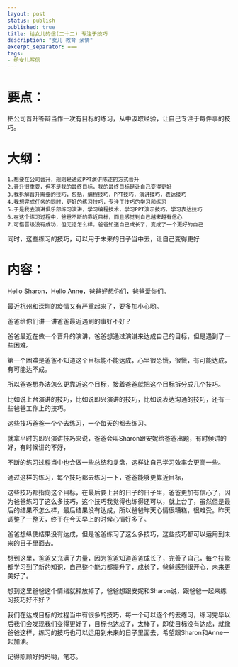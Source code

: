 ```yaml
---
layout: post
status: publish
published: true
title: 给女儿的信(二十二) 专注于技巧
description: "女儿 教育 亲情"
excerpt_separator: ===
tags:
- 给女儿写信
---
```



# 要点：

把公司晋升答辩当作一次有目标的练习，从中汲取经验，让自己专注于每件事的技巧。

# 大纲：

	1.想要在公司晋升，规则是通过PPT演讲陈述的方式晋升
	2.晋升很重要，但不是我的最终目标，我的最终目标是让自己变得更好
	3.我拆解晋升需要的技巧，包括，编程技巧，PPT技巧，演讲技巧，表达技巧
	4.我想完成任务的同时，更好的练习技巧，专注于技巧的学习和练习
	5.于是我去演讲俱乐部练习演讲，学习编程技术，学习PPT演示技巧，学习表达技巧
	6.在这个练习过程中，爸爸不断的靠近目标，而且感觉到自己越来越有信心
	7.可惜晋级没有成功，但无论怎么样，爸爸知道自己成长了，变成了一个更好的自己

同时，这些练习的技巧，可以用于未来的日子当中去，让自己变得更好

# 内容：

Hello Sharon，Hello Anne，爸爸好想你们，爸爸爱你们。

最近杭州和深圳的疫情又有严重起来了，要多加小心哟。

爸爸给你们讲一讲爸爸最近遇到的事好不好？

爸爸最近在做一个晋升的演讲，爸爸想通过演讲来达成自己的目标，但是遇到了一些困难。

第一个困难是爸爸不知道这个目标能不能达成，心里很恐慌，很慌，有可能达成，有可能达不成。

所以爸爸想办法怎么更靠近这个目标，接着爸爸就把这个目标拆分成几个技巧。

比如说上台演讲的技巧，比如说即兴演讲的技巧，比如说表达沟通的技巧，还有一些爸爸工作上的技巧。

这些技巧爸爸一个个去练习，一个每天的都去练习。

就拿平时的即兴演讲技巧来说，爸爸会叫Sharon跟安妮给爸爸出题，有时候讲的好，有时候讲的不好，

不断的练习过程当中也会做一些总结和复盘，这样让自己学习效率会更高一些。

通过这样的练习，每个技巧都去练习一下，爸爸能够更靠近目标，

这些技巧都指向这个目标，在最后要上台的日子的日子里，爸爸更加有信心了，因为爸爸练习了这么多技巧，这个技巧我觉得也练得还可以，就上台了，虽然但是最后的结果不怎么样，最后结果没有达成，所以爸爸昨天心情很糟糕，很难受。昨天调整了一整天，终于在今天早上的时候心情好多了。

爸爸想纵使结果没有达成，但是爸爸练习了这么多技巧，这些技巧都可以运用到未来的日子里面去。

想到这里，爸爸又充满了力量，因为爸爸知道爸爸成长了，完善了自己，每个技能都学习到了新的知识，自己整个能力都提升了，成长了，爸爸感到很开心，未来更美好了。

想到这里爸爸这个情绪就释放掉了，爸爸想跟安妮和Sharon说，跟爸爸一起来练习技巧好不好？

我们在达成目标的过程当中有很多的技巧，每一个可以逐个的去练习，练习完毕以后我们会发现我们变得更好了，目标也达成了，太棒了，即使目标没有达成，就像爸爸这样，练习的技巧也可以运用到未来的日子里面去，希望跟Sharon和Anne一起加油。

记得照顾好妈妈哟，笔芯。


